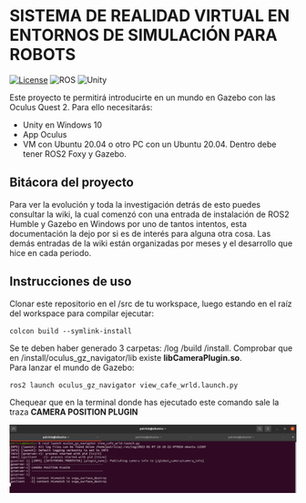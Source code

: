 # SISTEMA DE REALIDAD VIRTUAL EN ENTORNOS DE SIMULACIÓN PARA ROBOTS  

[![License](https://img.shields.io/badge/license-Apache--2.0-green.svg)](LICENSE.md)
![ROS](https://img.shields.io/badge/ros2-humble-brightgreen)
![Unity](https://img.shields.io/badge/unity-2021.3.16f1-brightgreen)

Este proyecto te permitirá introducirte en un mundo en Gazebo con las Oculus Quest 2. Para ello necesitarás:  
- Unity en Windows 10
- App Oculus
- VM con Ubuntu 20.04 o otro PC con un Ubuntu 20.04. Dentro debe tener ROS2 Foxy y Gazebo.  

## Bitácora del proyecto  

Para ver la evolución y toda la investigación detrás de esto puedes consultar la wiki, la cual comenzó con una entrada de instalación de ROS2 Humble y Gazebo en Windows por uno de tantos intentos, esta documentación la dejo por si es de interés para alguna otra cosa. Las demás entradas de la wiki están organizadas por meses y el desarrollo que hice en cada periodo.

## Instrucciones de uso

Clonar este repositorio en el /src de tu workspace, luego estando en el raíz del workspace para compilar ejecutar:
~~~
colcon build --symlink-install
~~~
Se te deben haber generado 3 carpetas: /log /build /install. Comprobar que en /install/oculus_gz_navigator/lib existe **libCameraPlugin.so**.  
Para lanzar el mundo de Gazebo:  
~~~
ros2 launch oculus_gz_navigator view_cafe_wrld.launch.py 
~~~

Chequear que en la terminal donde has ejecutado este comando sale la traza **CAMERA POSITION PLUGIN**  

![](https://github.com/patricia241/TFG/blob/main/wiki_images/launch_example.png?raw=true)
